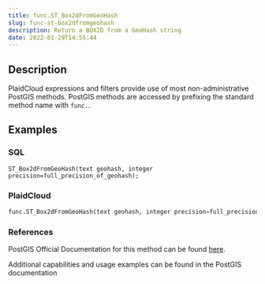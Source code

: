 ```yaml
---
title: func.ST_Box2dFromGeoHash
slug: func-st-box2dfromgeohash
description: Return a BOX2D from a GeoHash string
date: 2022-01-29T14:55:44
---
```



## Description


PlaidCloud expressions and filters provide use of most non-administrative PostGIS methods. PostGIS methods are accessed by prefixing the standard method name with `func.`.



## Examples


### SQL



```
ST_Box2dFromGeoHash(text geohash, integer precision=full_precision_of_geohash);
```


### PlaidCloud



```python
func.ST_Box2dFromGeoHash(text geohash, integer precision=full_precision_of_geohash)
```


### References


PostGIS Official Documentation for this method can be found [here](https://postgis.net/docs/manual-3.1/ST_Box2dFromGeoHash.html).



Additional capabilities and usage examples can be found in the PostGIS documentation

